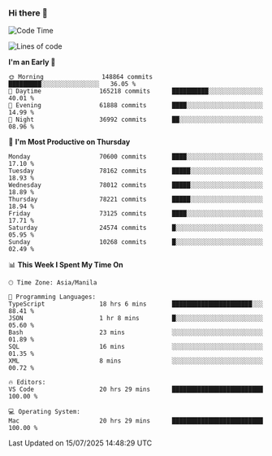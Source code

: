 ### Hi there 👋

<!--START_SECTION:waka-->
![Code Time](http://img.shields.io/badge/Code%20Time-6%2C119%20hrs%2050%20mins-blue)

![Lines of code](https://img.shields.io/badge/From%20Hello%20World%20I%27ve%20Written-142.4%20million%20lines%20of%20code-blue)

**I'm an Early 🐤** 

```text
🌞 Morning                148864 commits      █████████░░░░░░░░░░░░░░░░   36.05 % 
🌆 Daytime                165218 commits      ██████████░░░░░░░░░░░░░░░   40.01 % 
🌃 Evening                61888 commits       ████░░░░░░░░░░░░░░░░░░░░░   14.99 % 
🌙 Night                  36992 commits       ██░░░░░░░░░░░░░░░░░░░░░░░   08.96 % 
```
📅 **I'm Most Productive on Thursday** 

```text
Monday                   70600 commits       ████░░░░░░░░░░░░░░░░░░░░░   17.10 % 
Tuesday                  78162 commits       █████░░░░░░░░░░░░░░░░░░░░   18.93 % 
Wednesday                78012 commits       █████░░░░░░░░░░░░░░░░░░░░   18.89 % 
Thursday                 78221 commits       █████░░░░░░░░░░░░░░░░░░░░   18.94 % 
Friday                   73125 commits       ████░░░░░░░░░░░░░░░░░░░░░   17.71 % 
Saturday                 24574 commits       █░░░░░░░░░░░░░░░░░░░░░░░░   05.95 % 
Sunday                   10268 commits       █░░░░░░░░░░░░░░░░░░░░░░░░   02.49 % 
```


📊 **This Week I Spent My Time On** 

```text
🕑︎ Time Zone: Asia/Manila

💬 Programming Languages: 
TypeScript               18 hrs 6 mins       ██████████████████████░░░   88.41 % 
JSON                     1 hr 8 mins         █░░░░░░░░░░░░░░░░░░░░░░░░   05.60 % 
Bash                     23 mins             ░░░░░░░░░░░░░░░░░░░░░░░░░   01.89 % 
SQL                      16 mins             ░░░░░░░░░░░░░░░░░░░░░░░░░   01.35 % 
XML                      8 mins              ░░░░░░░░░░░░░░░░░░░░░░░░░   00.72 % 

🔥 Editors: 
VS Code                  20 hrs 29 mins      █████████████████████████   100.00 % 

💻 Operating System: 
Mac                      20 hrs 29 mins      █████████████████████████   100.00 % 
```


 Last Updated on 15/07/2025 14:48:29 UTC
<!--END_SECTION:waka-->


<!--
**rad182/rad182** is a ✨ _special_ ✨ repository because its `README.md` (this file) appears on your GitHub profile.

Here are some ideas to get you started:

- 🔭 I’m currently working on ...
- 🌱 I’m currently learning ...
- 👯 I’m looking to collaborate on ...
- 🤔 I’m looking for help with ...
- 💬 Ask me about ...
- 📫 How to reach me: ...
- 😄 Pronouns: ...
- ⚡ Fun fact: ...
-->
